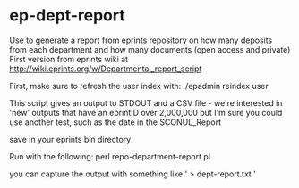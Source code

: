 # ep-dept-report
Use to generate a report from eprints repository on how many deposits from each department and how many documents (open access and private)
First version from eprints wiki at http://wiki.eprints.org/w/Departmental_report_script

First, make sure to refresh the user index with:
./epadmin reindex <REPOSITORY> user

This script gives an output to STDOUT and a CSV file - we're interested in 'new' outputs that have an eprintID over 2,000,000 but I'm sure you could use another test, such as the date in the SCONUL_Report

save in your eprints bin directory

Run with the following: 
perl repo-department-report.pl <REPOSITORY>

you can capture the output with something like ' > dept-report.txt '
